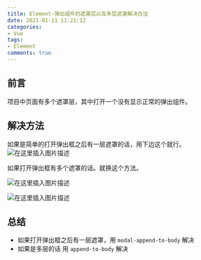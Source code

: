```yaml
---
title: Element-弹出组件的遮罩层以及多层遮罩解决办法
date: 2021-01-11 11:21:12
categories:
- Vue
tags:
- Element
comments: true
---
```


## 前言

项目中页面有多个遮罩层，其中打开一个没有显示正常的弹出组件。



<!-- more -->

## 解决方法

如果是简单的打开弹出框之后有一层遮罩的话，用下边这个就行。
![在这里插入图片描述](https://img-blog.csdnimg.cn/20190925182004864.png?x-oss-process=image/watermark,type_ZmFuZ3poZW5naGVpdGk,shadow_10,text_aHR0cHM6Ly9ibG9nLmNzZG4ubmV0L3dlaXhpbl80NDc0NTY4Mw==,size_16,color_FFFFFF,t_70)

如果打开弹出框有多个遮罩的话。就换这个方法。

![在这里插入图片描述](https://img-blog.csdnimg.cn/20190925182457686.png?x-oss-process=image/watermark,type_ZmFuZ3poZW5naGVpdGk,shadow_10,text_aHR0cHM6Ly9ibG9nLmNzZG4ubmV0L3dlaXhpbl80NDc0NTY4Mw==,size_16,color_FFFFFF,t_70)

![在这里插入图片描述](https://img-blog.csdnimg.cn/20190925182605415.png?x-oss-process=image/watermark,type_ZmFuZ3poZW5naGVpdGk,shadow_10,text_aHR0cHM6Ly9ibG9nLmNzZG4ubmV0L3dlaXhpbl80NDc0NTY4Mw==,size_16,color_FFFFFF,t_70)



## 总结

- 如果打开弹出框之后有一层遮罩，用 `modal-append-to-body`  解决
- 如果是多层的话 用 `append-to-body` 解决